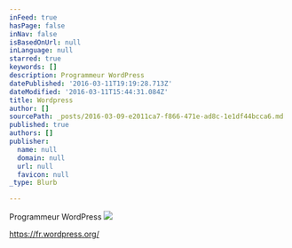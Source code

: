 ```yaml
---
inFeed: true
hasPage: false
inNav: false
isBasedOnUrl: null
inLanguage: null
starred: true
keywords: []
description: Programmeur WordPress
datePublished: '2016-03-11T19:19:28.713Z'
dateModified: '2016-03-11T15:44:31.084Z'
title: Wordpress
author: []
sourcePath: _posts/2016-03-09-e2011ca7-f866-471e-ad8c-1e1df44bcca6.md
published: true
authors: []
publisher:
  name: null
  domain: null
  url: null
  favicon: null
_type: Blurb

---
```

Programmeur WordPress
![](https://the-grid-user-content.s3-us-west-2.amazonaws.com/e5e90cf2-4365-4e8b-ab5b-4642ca546de8.png)

https://fr.wordpress.org/